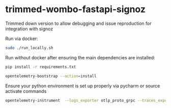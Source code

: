 # trimmed-wombo-fastapi-signoz
Trimmed down version to allow debugging and issue reproduction for integration with signoz

Run via docker:
```bash
sudo ./run_locally.sh
```

Run without docker after ensuring the main dependencies are installed:
```bash
pip install -r requirements.txt

opentelemetry-bootstrap --action=install
```
Ensure your python environment is set up properly via pycharm or source activate commands
```bash
opentelemetry-instrument  --logs_exporter otlp_proto_grpc --traces_exporter otlp_proto_grpc gunicorn wombo.fastapi:app --workers 2 --worker-class uvicorn.workers.UvicornH11Worker --bind 0.0.0.0:8124
```